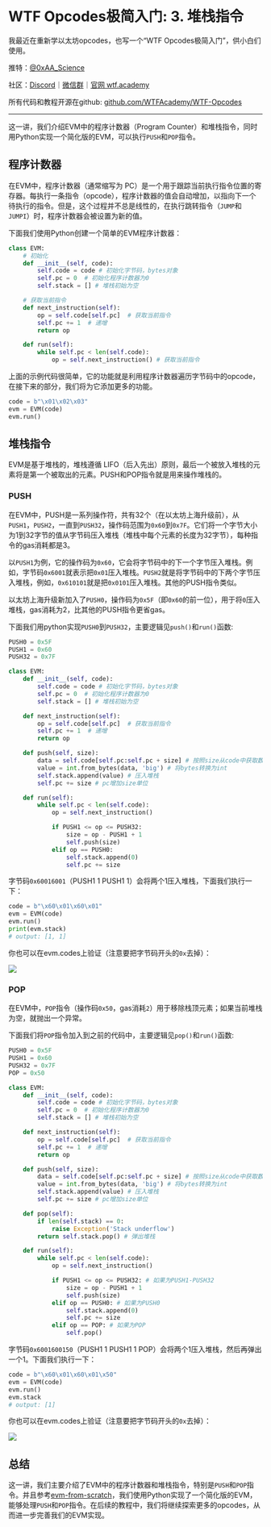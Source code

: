 # WTF Opcodes极简入门: 3. 堆栈指令

我最近在重新学以太坊opcodes，也写一个“WTF Opcodes极简入门”，供小白们使用。

推特：[@0xAA_Science](https://twitter.com/0xAA_Science)

社区：[Discord](https://discord.gg/5akcruXrsk)｜[微信群](https://docs.google.com/forms/d/e/1FAIpQLSe4KGT8Sh6sJ7hedQRuIYirOoZK_85miz3dw7vA1-YjodgJ-A/viewform?usp=sf_link)｜[官网 wtf.academy](https://wtf.academy)

所有代码和教程开源在github: [github.com/WTFAcademy/WTF-Opcodes](https://github.com/WTFAcademy/WTF-Opcodes)

-----

这一讲，我们介绍EVM中的程序计数器（Program Counter）和堆栈指令，同时用Python实现一个简化版的EVM，可以执行`PUSH`和`POP`指令。

## 程序计数器

在EVM中，程序计数器（通常缩写为 PC）是一个用于跟踪当前执行指令位置的寄存器。每执行一条指令（opcode），程序计数器的值会自动增加，以指向下一个待执行的指令。但是，这个过程并不总是线性的，在执行跳转指令（`JUMP`和`JUMPI`）时，程序计数器会被设置为新的值。

下面我们使用Python创建一个简单的EVM程序计数器：

```python
class EVM:
    # 初始化
    def __init__(self, code):
        self.code = code # 初始化字节码，bytes对象
        self.pc = 0  # 初始化程序计数器为0
        self.stack = [] # 堆栈初始为空

    # 获取当前指令
    def next_instruction(self):
        op = self.code[self.pc]  # 获取当前指令
        self.pc += 1  # 递增
        return op

    def run(self):
        while self.pc < len(self.code):
            op = self.next_instruction() # 获取当前指令
```

上面的示例代码很简单，它的功能就是利用程序计数器遍历字节码中的opcode，在接下来的部分，我们将为它添加更多的功能。

```python
code = b"\x01\x02\x03"
evm = EVM(code)
evm.run()
```

## 堆栈指令

EVM是基于堆栈的，堆栈遵循 LIFO（后入先出）原则，最后一个被放入堆栈的元素将是第一个被取出的元素。PUSH和POP指令就是用来操作堆栈的。

### PUSH

在EVM中，PUSH是一系列操作符，共有32个（在以太坊上海升级前），从`PUSH1`，`PUSH2`，一直到`PUSH32`，操作码范围为`0x60`到`0x7F`。它们将一个字节大小为1到32字节的值从字节码压入堆栈（堆栈中每个元素的长度为32字节），每种指令的gas消耗都是3。

以`PUSH1`为例，它的操作码为`0x60`，它会将字节码中的下一个字节压入堆栈。例如，字节码`0x6001`就表示把`0x01`压入堆栈。`PUSH2`就是将字节码中的下两个字节压入堆栈，例如，`0x610101`就是把`0x0101`压入堆栈。其他的PUSH指令类似。

以太坊上海升级新加入了`PUSH0`，操作码为`0x5F`（即`0x60`的前一位），用于将`0`压入堆栈，gas消耗为2，比其他的PUSH指令更省gas。

下面我们用python实现`PUSH0`到`PUSH32`，主要逻辑见`push()`和`run()`函数:

```python
PUSH0 = 0x5F
PUSH1 = 0x60
PUSH32 = 0x7F

class EVM:
    def __init__(self, code):
        self.code = code # 初始化字节码，bytes对象
        self.pc = 0  # 初始化程序计数器为0
        self.stack = [] # 堆栈初始为空

    def next_instruction(self):
        op = self.code[self.pc]  # 获取当前指令
        self.pc += 1  # 递增
        return op

    def push(self, size):
        data = self.code[self.pc:self.pc + size] # 按照size从code中获取数据
        value = int.from_bytes(data, 'big') # 将bytes转换为int
        self.stack.append(value) # 压入堆栈
        self.pc += size # pc增加size单位

    def run(self):
        while self.pc < len(self.code):
            op = self.next_instruction()

            if PUSH1 <= op <= PUSH32:
                size = op - PUSH1 + 1
                self.push(size)
            elif op == PUSH0:
                self.stack.append(0)
                self.pc += size
```

字节码`0x60016001`（PUSH1 1 PUSH1 1）会将两个1压入堆栈，下面我们执行一下：

```python
code = b"\x60\x01\x60\x01"
evm = EVM(code)
evm.run()
print(evm.stack)
# output: [1, 1]
```

你也可以在evm.codes上验证（注意要把字节码开头的`0x`去掉）：

![](./img/3-1.png)

### POP

在EVM中，`POP`指令（操作码`0x50`，gas消耗`2`）用于移除栈顶元素；如果当前堆栈为空，就抛出一个异常。

下面我们将`POP`指令加入到之前的代码中，主要逻辑见`pop()`和`run()`函数:

```python
PUSH0 = 0x5F
PUSH1 = 0x60
PUSH32 = 0x7F
POP = 0x50

class EVM:
    def __init__(self, code):
        self.code = code # 初始化字节码，bytes对象
        self.pc = 0  # 初始化程序计数器为0
        self.stack = [] # 堆栈初始为空

    def next_instruction(self):
        op = self.code[self.pc]  # 获取当前指令
        self.pc += 1  # 递增
        return op

    def push(self, size):
        data = self.code[self.pc:self.pc + size] # 按照size从code中获取数据
        value = int.from_bytes(data, 'big') # 将bytes转换为int
        self.stack.append(value) # 压入堆栈
        self.pc += size # pc增加size单位

    def pop(self):
        if len(self.stack) == 0:
            raise Exception('Stack underflow')
        return self.stack.pop() # 弹出堆栈

    def run(self):
        while self.pc < len(self.code):
            op = self.next_instruction()

            if PUSH1 <= op <= PUSH32: # 如果为PUSH1-PUSH32
                size = op - PUSH1 + 1
                self.push(size)
            elif op == PUSH0: # 如果为PUSH0
                self.stack.append(0)
                self.pc += size
            elif op == POP: # 如果为POP
                self.pop()
```

字节码`0x6001600150`（PUSH1 1 PUSH1 1 POP）会将两个1压入堆栈，然后再弹出一个1。下面我们执行一下：

```python
code = b"\x60\x01\x60\x01\x50"
evm = EVM(code)
evm.run()
evm.stack
# output: [1]
```

你也可以在evm.codes上验证（注意要把字节码开头的`0x`去掉）：

![](./img/3-2.png)

## 总结

这一讲，我们主要介绍了EVM中的程序计数器和堆栈指令，特别是`PUSH`和`POP`指令。并且参考[evm-from-scratch](https://github.com/w1nt3r-eth/evm-from-scratch)，我们使用Python实现了一个简化版的EVM，能够处理`PUSH`和`POP`指令。在后续的教程中，我们将继续探索更多的opcodes，从而进一步完善我们的EVM实现。